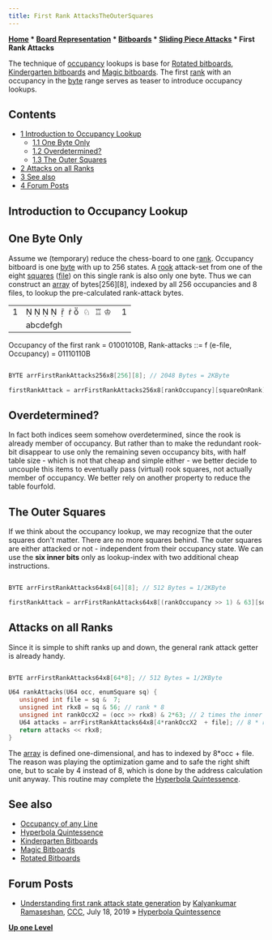 ```yaml
---
title: First Rank AttacksTheOuterSquares
---
```

**[Home](Home "Home") * [Board Representation](Board_Representation "Board Representation") * [Bitboards](Bitboards "Bitboards") * [Sliding Piece Attacks](Sliding_Piece_Attacks "Sliding Piece Attacks") * First Rank Attacks**

The technique of [occupancy](Occupancy "Occupancy") lookups is base for [Rotated bitboards](Rotated_Bitboards "Rotated Bitboards"), [Kindergarten bitboards](Kindergarten_Bitboards "Kindergarten Bitboards") and [Magic bitboards](Magic_Bitboards "Magic Bitboards"). The first [rank](Ranks "Ranks") with an occupancy in the [byte](Byte "Byte") range serves as teaser to introduce occupancy lookups.

## Contents

- [1 Introduction to Occupancy Lookup](#introduction-to-occupancy-lookup)
  - [1.1 One Byte Only](#one-byte-only)
  - [1.2 Overdetermined?](#overdetermined.3f)
  - [1.3 The Outer Squares](#the-outer-squares)
- [2 Attacks on all Ranks](#attacks-on-all-ranks)
- [3 See also](#see-also)
- [4 Forum Posts](#forum-posts)

## Introduction to Occupancy Lookup

## One Byte Only

Assume we (temporary) reduce the chess-board to one [rank](Ranks "Ranks"). Occupancy bitboard is one [byte](Byte "Byte") with up to 256 states. A [rook](Rook "Rook") attack-set from one of the eight [squares](Squares "Squares") ([file](Files "Files")) on this single rank is also only one byte. Thus we can construct an [array](Array "Array") of bytes[256][8], indexed by all 256 occupancies and 8 files, to lookup the pre-calculated rank-attack bytes.

|  |  |  |
| --- | --- | --- |
| 1 |           ♘  ♖ ♔  | 1 |
|  | abcdefgh |  |

Occupancy of the first rank = 01001010B, Rank-attacks ::= f (e-file, Occupancy) = 01110110B

```C++

BYTE arrFirstRankAttacks256x8[256][8]; // 2048 Bytes = 2KByte

firstRankAttack = arrFirstRankAttacks256x8[rankOccupancy][squareOnRank];

```

## Overdetermined?

In fact both indices seem somehow overdetermined, since the rook is already member of occupancy. But rather than to make the redundant rook-bit disappear to use only the remaining seven occupancy bits, with half table size - which is not that cheap and simple either - we better decide to uncouple this items to eventually pass (virtual) rook squares, not actually member of occupancy. We better rely on another property to reduce the table fourfold.

## The Outer Squares

If we think about the occupancy lookup, we may recognize that the outer squares don't matter. There are no more squares behind. The outer squares are either attacked or not - independent from their occupancy state. We can use the **six inner bits** only as lookup-index with two additional cheap instructions.

```C++

BYTE arrFirstRankAttacks64x8[64][8]; // 512 Bytes = 1/2KByte

firstRankAttack = arrFirstRankAttacks64x8[(rankOccupancy >> 1) & 63][squareOnRank];

```

## Attacks on all Ranks

Since it is simple to shift ranks up and down, the general rank attack getter is already handy.

```C++

BYTE arrFirstRankAttacks64x8[64*8]; // 512 Bytes = 1/2KByte

U64 rankAttacks(U64 occ, enumSquare sq) {
   unsigned int file = sq &  7;
   unsigned int rkx8 = sq & 56; // rank * 8
   unsigned int rankOccX2 = (occ >> rkx8) & 2*63; // 2 times the inner six bit rank occupancy used as index
   U64 attacks = arrFirstRankAttacks64x8[4*rankOccX2  + file]; // 8 * rank occupancy + file
   return attacks << rkx8;
}

```

The [array](Array "Array") is defined one-dimensional, and has to indexed by 8\*occ + file. The reason was playing the optimization game and to safe the right shift one, but to scale by 4 instead of 8, which is done by the address calculation unit anyway. This routine may complete the [Hyperbola Quintessence](Hyperbola_Quintessence "Hyperbola Quintessence").

## See also

- [Occupancy of any Line](Occupancy_of_any_Line "Occupancy of any Line")
- [Hyperbola Quintessence](Hyperbola_Quintessence "Hyperbola Quintessence")
- [Kindergarten Bitboards](Kindergarten_Bitboards "Kindergarten Bitboards")
- [Magic Bitboards](Magic_Bitboards "Magic Bitboards")
- [Rotated Bitboards](Rotated_Bitboards "Rotated Bitboards")

## Forum Posts

- [Understanding first rank attack state generation](http://www.talkchess.com/forum3/viewtopic.php?f=7&t=71312) by [Kalyankumar Ramaseshan](index.php?title=Kalyankumar_Ramaseshan&action=edit&redlink=1 "Kalyankumar Ramaseshan (page does not exist)"), [CCC](CCC "CCC"), July 18, 2019 » [Hyperbola Quintessence](Hyperbola_Quintessence "Hyperbola Quintessence")

**[Up one Level](Sliding_Piece_Attacks "Sliding Piece Attacks")**

